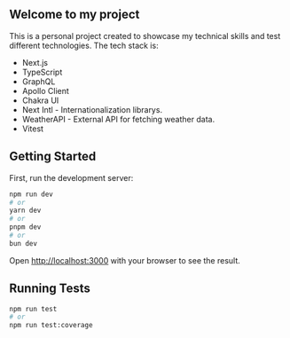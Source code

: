 ## Welcome to my project

This is a personal project created to showcase my technical skills and test different technologies.
The tech stack is:
 - Next.js
- TypeScript
 - GraphQL
 - Apollo Client
 - Chakra UI
 - Next Intl - Internationalization librarys.
 - WeatherAPI - External API for fetching weather data.
 - Vitest


## Getting Started

First, run the development server:

```bash
npm run dev
# or
yarn dev
# or
pnpm dev
# or
bun dev
```

Open [http://localhost:3000](http://localhost:3000) with your browser to see the result.

## Running Tests

```bash
npm run test
# or
npm run test:coverage
```
